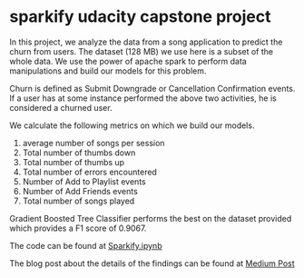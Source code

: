 # sparkify udacity capstone project

In this project, we analyze the data from a song application to predict the churn from users. The dataset (128 MB) we use here is a subset of the whole data. We use the power of apache spark to perform data manipulations and build our models for this problem.

Churn is defined as Submit Downgrade or Cancellation Confirmation events. If a user has at some instance performed the above two activities, he is considered a churned user.

We calculate the following metrics on which we build our models.

  1. average number of songs per session
  2. Total number of thumbs down
  3. Total number of thumbs up
  4. Total number of errors encountered
  5. Number of Add to Playlist events
  6. Number of Add Friends events
  7. Total number of songs played
  
Gradient Boosted Tree Classifier performs the best on the dataset provided which provides a F1 score of 0.9067.

The code can be found at [Sparkify.ipynb](https://github.com/savinay/sparkify---udacity-dsnd/blob/master/Sparkify.ipynb)

The blog post about the details of the findings can be found at [Medium Post](https://medium.com/@savinaynarendra/sparkify-project-predicting-user-churn-8d9ee4185274)

